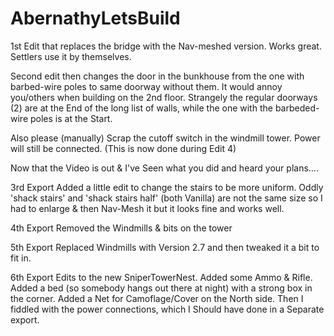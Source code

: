 # AbernathyLetsBuild

1st Edit that replaces the bridge with the Nav-meshed version.
Works great. Settlers use it by themselves.

Second edit then changes the door in the bunkhouse from the one with barbed-wire poles to same doorway without them. It would annoy you/others when building on the 2nd floor.  Strangely the regular doorways (2) are at the End of the long list of walls, while the one with the barbeded-wire poles is at the Start.

Also please (manually) Scrap the cutoff switch in the windmill tower. Power will still be connected.
(This is now done during Edit 4)

Now that the Video is out & I've Seen what you did and heard your plans....

3rd Export
Added a little edit to change the stairs to be more uniform. Oddly 'shack stairs' and 'shack stairs half' (both Vanilla) are not the same size so I had to enlarge & then Nav-Mesh it but it looks fine and works well.

4th Export
Removed the Windmills & bits on the tower

5th Export
Replaced Windmills with Version 2.7 and then tweaked it a bit to fit in.

6th Export
Edits to the new SniperTowerNest. Added some Ammo & Rifle. Added a bed (so somebody hangs out there at night) with a strong box in the corner.  Added a Net for Camoflage/Cover on the North side.
Then I fiddled with the power connections, which I Should have done in a Separate export.

